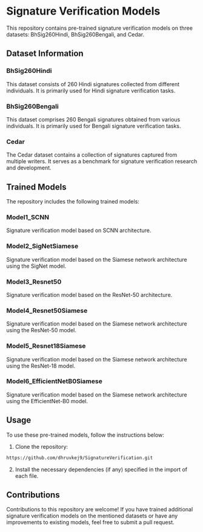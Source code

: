 # Signature Verification Models

This repository contains pre-trained signature verification models on three datasets: BhSig260Hindi, BhSig260Bengali, and Cedar.

## Dataset Information

### BhSig260Hindi
This dataset consists of 260 Hindi signatures collected from different individuals. It is primarily used for Hindi signature verification tasks.

### BhSig260Bengali
This dataset comprises 260 Bengali signatures obtained from various individuals. It is primarily used for Bengali signature verification tasks.

### Cedar
The Cedar dataset contains a collection of signatures captured from multiple writers. It serves as a benchmark for signature verification research and development.

## Trained Models

The repository includes the following trained models:

### Model1_SCNN
Signature verification model based on SCNN architecture.

### Model2_SigNetSiamese
Signature verification model based on the Siamese network architecture using the SigNet model.

### Model3_Resnet50
Signature verification model based on the ResNet-50 architecture.

### Model4_Resnet50Siamese
Signature verification model based on the Siamese network architecture using the ResNet-50 model.

### Model5_Resnet18Siamese
Signature verification model based on the Siamese network architecture using the ResNet-18 model.

### Model6_EfficientNetB0Siamese
Signature verification model based on the Siamese network architecture using the EfficientNet-B0 model.

## Usage

To use these pre-trained models, follow the instructions below:

1. Clone the repository:

```bash
https://github.com/dhruvkej9/SignatureVerification.git
```

2. Install the necessary dependencies (if any) specified in the import of each file.

## Contributions

Contributions to this repository are welcome! If you have trained additional signature verification models on the mentioned datasets or have any improvements to existing models, feel free to submit a pull request.
